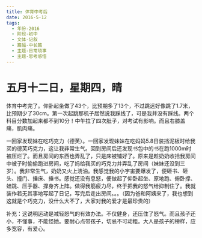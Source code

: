 ```yaml
---
title: 体育中考后
date: 2016-5-12
tags:
  - 年份-2016
  - 阶段-初中
  - 文体-记叙
  - 篇幅-中长篇
  - 主题-日常琐事
  - 主题-思考感悟
---
```


# 五月十二日，星期四，晴

体育中考完了。仰卧起坐做了43个，比预期多了13个，不过跳远好像跳了1.7米，比预期少了30cm。第一次起跳那机子居然说我踩线了，可是我并没有踩线。两个科目分数加起来都不到10分！中午拉了四次肚子，对考试有影响。而且右膝盖痛，肌肉痛。

一回家发现妹在吃巧克力（德芙）。一回家发现妹妹在吃妈妈5.8日装挡泥板时给我买的德芙巧克力，这让我非常生气。回到房间后还发现书包中的书在跑1000m时被压烂了。而且房间的东西也弄乱了，只是床被铺好了。原来是趁奶奶收拾我房间中被子时偷偷跑进房间，吃了妈给我买的巧克力并弄乱了房间（妹妹还没到三岁）。我非常生气，奶奶又火上浇油。我感觉我的小宇宙要爆发了，便砸书、砸头、撞门、捶床、捶书。感觉还没有息怒，便做起了仰卧起坐、原地跑、俯卧撑、蛙跳、压手器、撑身齐上阵。做得我筋疲力尽，终于把我的怒气给抑制住了。我就装作若无其事地写起了日记，写完后走出房间。。。（因为爸和阿姨来了，我也想到这就是个巧克力，没什么大不了，大家对我的爱才是最珍贵的）

补充：这说明运动是减轻怒气的有效办法。不仅健身，还压住了怒气。而且孩子还小，不懂事，不能怪她。要耐心点带孩子，切忌不可动粗。大人是孩子的榜样，应多宽容，有爱心。
